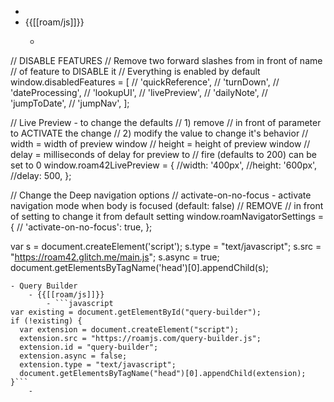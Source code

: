 - 
- {{[[roam/js]]}}
    - ```javascript

// DISABLE FEATURES
// Remove two forward slashes from in front of name 
// of feature to DISABLE it
// Everything is enabled by default
window.disabledFeatures = [
  // 'quickReference',
  // 'turnDown',
  // 'dateProcessing',
  // 'lookupUI',
  // 'livePreview',
  // 'dailyNote',
  // 'jumpToDate',
  // 'jumpNav',
];

// Live Preview - to change the defaults 
// 1) remove // in front of parameter to ACTIVATE the change
// 2) modify the value to change it's behavior
// width  = width of preview window
// height = height of preview window
// delay  = milliseconds of delay for preview to 
// 			fire (defaults to 200) can be set to 0
window.roam42LivePreview = {
  //width:	'400px',
  //height: '600px',
  //delay: 500,
};

// Change the Deep navigation options
// activate-on-no-focus - activate navigation mode when body is focused (default: false)
// REMOVE // in front of setting to change it from default setting
window.roamNavigatorSettings = {
 //  'activate-on-no-focus': true, 
};

var s = document.createElement('script');
	s.type = "text/javascript";
    s.src =  "https://roam42.glitch.me/main.js";
  	s.async = true;
document.getElementsByTagName('head')[0].appendChild(s);
```
- Query Builder
    - {{[[roam/js]]}}
        - ```javascript
var existing = document.getElementById("query-builder");
if (!existing) {
  var extension = document.createElement("script");
  extension.src = "https://roamjs.com/query-builder.js";
  extension.id = "query-builder";
  extension.async = false;
  extension.type = "text/javascript";
  document.getElementsByTagName("head")[0].appendChild(extension);
}```
    - 
